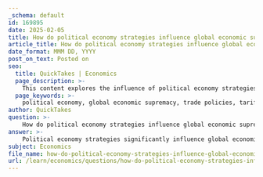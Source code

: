 ```yaml
---
_schema: default
id: 169895
date: 2025-02-05
title: How do political economy strategies influence global economic supremacy?
article_title: How do political economy strategies influence global economic supremacy?
date_format: MMM DD, YYYY
post_on_text: Posted on
seo:
  title: QuickTakes | Economics
  page_description: >-
    This content explores the influence of political economy strategies on global economic supremacy, focusing on trade policies, globalization, economic dynamics, national security implications, and strategies for managing recessions.
  page_keywords: >-
    political economy, global economic supremacy, trade policies, tariffs, globalization, economic power dynamics, national security, economic sanctions, recession management, economic strategies, international trade, economic competitiveness, political priorities
author: QuickTakes
question: >-
    How do political economy strategies influence global economic supremacy?
answer: >-
    Political economy strategies significantly influence global economic supremacy by shaping the interactions between economic policies and political objectives. Here are several ways in which these strategies manifest and their implications for global economic dynamics:\n\n1. **Trade Policies and Tariffs**: Governments often implement tariffs as a means to protect domestic industries from foreign competition. This can lead to reduced imports and exports, which may increase consumer prices and contribute to economic contraction during recessions. For instance, the U.S. has used tariffs as a tool to assert its economic power, particularly against nations perceived as threats, such as China. This not only affects bilateral trade relationships but also sends a signal to other countries about the U.S.'s commitment to maintaining its economic supremacy.\n\n2. **Globalization and Interconnectedness**: The global economy is characterized by the interconnectedness of markets and multinational corporations. Political economy strategies that promote globalization can enhance a country's economic influence by facilitating trade and investment across borders. Conversely, protectionist policies can lead to economic isolation, impacting a nation's ability to compete globally.\n\n3. **Economic Power Dynamics**: Political economy examines how economic power is distributed and exercised. Countries with robust economic strategies can leverage their economic strength to influence global policies and institutions. For example, the establishment of trade agreements or economic blocs can enhance a nation's bargaining power on the global stage, allowing it to shape the rules of international trade to its advantage.\n\n4. **National Security and Economic Strategy**: Political considerations often drive economic policies, particularly in the context of national security. Governments may prioritize economic strategies that bolster their geopolitical standing. For instance, the U.S. has been known to use economic sanctions as a tool to exert pressure on nations that challenge its interests, thereby reinforcing its position as a global superpower.\n\n5. **Economic Predictions and Recession Management**: Political economy strategies also involve anticipating economic trends and managing potential recessions. By implementing monetary policies that stabilize the economy, governments can mitigate the impacts of economic downturns, thereby maintaining their influence and stability in the global market.\n\n6. **Value Assignment in Economics**: The way countries assign value to resources and economic interactions can reflect their political priorities. For example, investments in technology and innovation can be seen as a strategy to enhance economic competitiveness and assert global leadership.\n\nIn summary, political economy strategies are crucial in shaping the landscape of global economic supremacy. They influence trade relationships, economic power dynamics, and the overall interconnectedness of the global economy. As nations navigate these complexities, their ability to effectively implement and adapt their economic strategies will determine their standing in the global hierarchy.
subject: Economics
file_name: how-do-political-economy-strategies-influence-global-economic-supremacy.md
url: /learn/economics/questions/how-do-political-economy-strategies-influence-global-economic-supremacy
---
```


&nbsp;